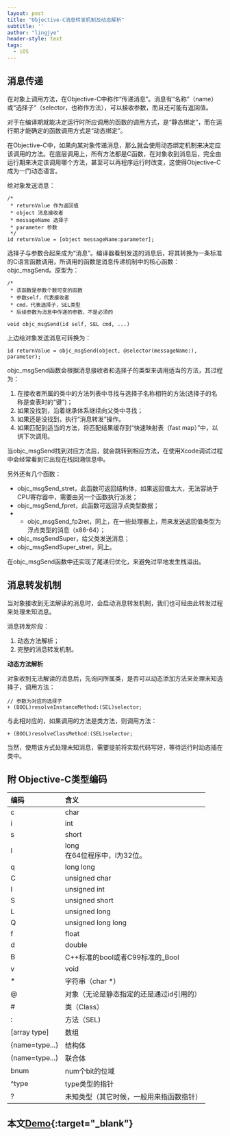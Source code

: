 ```yaml
---
layout: post
title: "Objective-C消息转发机制及动态解析"
subtitle: ''
author: "lingjye"
header-style: text
tags:
  - iOS
---
```


## 消息传递

在对象上调用方法，在Objective-C中称作“传递消息”。消息有“名称”（name）或“选择子”（selector，也称作方法），可以接收参数，而且还可能有返回值。

对于在编译期就能决定运行时所应调用的函数的调用方式，是“静态绑定”，而在运行期才能确定的函数调用方式是“动态绑定”。

在Objective-C中，如果向某对象传递消息，那么就会使用动态绑定机制来决定应该调用的方法。在底层调用上，所有方法都是C函数，在对象收到消息后，完全由运行期来决定该调用哪个方法，甚至可以再程序运行时改变，这使得Objective-C成为一门动态语言。

给对象发送消息：

```
/*
 * returnValue 作为返回值
 * object 消息接收者
 * messageName 选择子
 * parameter 参数
 */
id returnValue = [object messageName:parameter];
```

选择子与参数合起来成为“消息”。编译器看到发送的消息后，将其转换为一条标准的C语言函数调用，所调用的函数是消息传递机制中的核心函数：objc_msgSend。原型为：

```
/* 
 * 该函数是参数个数可变的函数
 * 参数self，代表接收者
 * cmd，代表选择子，SEL类型
 * 后续参数为消息中传递的参数，不是必须的

void objc_msgSend(id self, SEL cmd, ...)
```

上边给对象发送消息可转换为：

```
id returnValue = objc_msgSend(object, @selector(messageName:), parameter);
```

objc_msgSend函数会根据消息接收者和选择子的类型来调用适当的方法，其过程为：

1. 在接收者所属的类中的方法列表中寻找与选择子名称相符的方法(选择子的名称是查表时的“键”)；
2. 如果没找到，沿着继承体系继续向父类中寻找；
3. 如果还是没找到，执行“消息转发”操作。
4. 如果匹配到适当的方法，将匹配结果缓存到“快速映射表（fast map）”中，以供下次调用。

当objc_msgSend找到对应方法后，就会跳转到相应方法，在使用Xcode调试过程中会经常看到它出现在栈回溯信息中。

另外还有几个函数：

* objc_msgSend_stret，此函数可返回结构体，如果返回值太大，无法容纳于CPU寄存器中，需要由另一个函数执行派发；
* objc_msgSend_fpret，此函数可返回浮点类型数据；
* * objc_msgSend_fp2ret，同上，在一些处理器上，用来发送返回值类型为浮点类型的消息（x86-64）；
* objc_msgSendSuper，给父类发送消息；
* objc_msgSendSuper_stret，同上。

在objc_msgSend函数中还实现了尾递归优化，来避免过早地发生栈溢出。

## 消息转发机制

当对象接收到无法解读的消息时，会启动消息转发机制，我们也可经由此转发过程来处理未知消息。

消息转发阶段：

1. 动态方法解析；
2. 完整的消息转发机制。

**动态方法解析**

对象收到无法解读的消息后，先询问所属类，是否可以动态添加方法来处理未知选择子，调用方法：

```
// 参数为对应的选择子
+ (BOOL)resolveInstanceMethod:(SEL)selector;
```

与此相对应的，如果调用的方法是类方法，则调用方法：

```
+ (BOOL)resolveClassMethod:(SEL)selector;
```

当然，使用该方式处理未知消息，需要提前将实现代码写好，等待运行时动态插在类中。


## 附 Objective-C类型编码

| 	编码 	| 	含义 	|
| :--- | :--- |
| 	c		|	 char	|
| 	i		| 	int		|
| 	s		| 	short	|
|	 l		| 	long	 <br/> 在64位程序中，l为32位。|
|	 q		| 	long long	|
|	 C		| 	unsigned char	|
|	 I		|	 unsigned int	|
|	 S		| 	unsigned short	|
|	 L		| 	unsigned long	|
|	 Q		|	 unsigned long long	|
|	 f		| 	float	|
| 	d		| 	double	|
| 	B		|	 C++标准的bool或者C99标准的_Bool	|
| 	v		| 	void	|
| 	*		| 	字符串（char *）	|
| 	@		| 	对象（无论是静态指定的还是通过id引用的）	|
| 	#		| 	类（Class）	|
| 	:		| 	方法（SEL)	|
| 	[array type]	| 	数组	|
| 	{name=type...}	| 	结构体	|
| 	(name=type...)	| 	联合体	|
|	 bnum	| 	num个bit的位域	|
|	 ^type	| 	type类型的指针	|
| 	?		| 	未知类型（其它时候，一般用来指函数指针）	|

## 本文[Demo](https://github.com/lingjye/iOS-Learning/tree/master/MessageForwardLearning){:target="_blank"}
